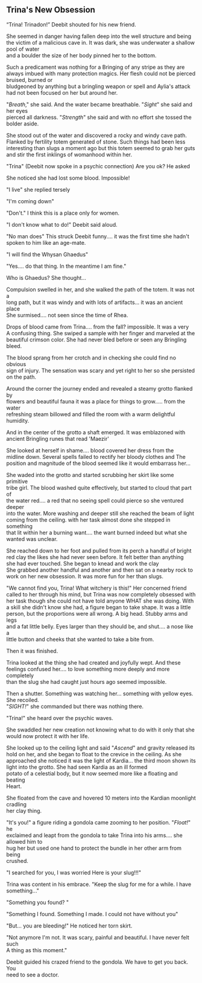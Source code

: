 ## Trina's New Obsession

“Trina! Trinadon!”  Deebit shouted for his new friend.

She seemed in danger having fallen deep into the well structure and being the victim of a malicious cave in. It was dark, she was underwater a shallow pool of water  
and a boulder the size of her body pinned her to the bottom.

Such a predicament was nothing for a Bringing of any stripe as they are always imbued with many protection magics. Her flesh could not be pierced bruised, burned or  
bludgeoned by anything but a bringling weapon or spell and Aylia's attack had not been focused on her but around her.

"*Breath*," she said. And the water became breathable. "*Sight*" she said and her eyes  
pierced all darkness. "*Strength*" she said and with no effort she tossed the  
bolder aside.

She stood out of the water and discovered a rocky and windy cave path. Flanked by fertility totem generated of stone. Such things had been less interesting than slugs a moment ago but this totem seemed to grab her guts and stir the first inklings of womanhood within her.

"Trina" (Deebit now spoke in a psychic connection) Are you ok? He asked  

She noticed she had lost some blood. Impossible\!  

"I live" she replied tersely  

"I'm coming down"  

"Don't." I think this is a place only for women.  

"I don't know what to do!" Deebit said aloud.  

"No man does" This struck Deebit funny.... it was the first time she hadn't spoken to him like an age-mate.  

"I will find the Whysan Ghaedus"  

"Yes.... do that thing. In the meantime I am fine."    

Who is Ghaedus? She thought…

Compulsion swelled in her, and she walked the path of the totem. It was not a  
long path, but it was windy and with lots of artifacts... it was an ancient place  
She surmised.... not seen since the time of Rhea.  

Drops of blood came from Trina.... from the fall? impossible. It was a very  
A confusing thing. She swiped a sample with her finger and marveled at the  
beautiful crimson color. She had never bled before or seen any Bringling  
bleed.  

The blood sprang from her crotch and in checking she could find no obvious  
sign of injury. The sensation was scary and yet right to her so she persisted  
on the path.

Around the corner the journey ended and revealed a steamy grotto flanked by  
flowers and beautiful fauna it was a place for things to grow..... from the water  
refreshing steam billowed and filled the room with a warm delightful humidity.

And in the center of the grotto a shaft emerged.  It was emblazoned with ancient Bringling runes that read 'Maezir'

She looked at herself in shame.... blood covered her dress from the  
midline down. Several spells failed to rectify her bloody clothes and 
The position and magnitude of the blood seemed like it would embarrass her...

She waded into the grotto and started scrubbing her skirt like some primitive  
tribe girl. The blood washed quite effectively, but started to cloud that part of  
the water red.... a red that no seeing spell could pierce so she ventured deeper  
into the water. More washing and deeper still she reached the beam of light  
coming from the ceiling. with her task almost done she stepped in something  
that lit within her a burning want.... the want burned indeed but what she  
wanted was unclear.

She reached down to her foot and pulled from its perch a handful of bright  
red clay the likes she had never seen before. It felt better than anything  
she had ever touched. She began to knead and work the clay  
She grabbed another handful and another and then sat on a nearby rock to  
work on her new obsession.  It was more fun for her than slugs.

"We cannot find you, Trina\! What witchery is this\!" Her concerned friend  
called to her through his mind, but Trina was now completely obsessed with  
her task though she could not have told anyone WHAT she was doing. With a skill she didn't know she had, a figure began to take shape. It was a little  
person, but the proportions were all wrong. A big head. Stubby arms and legs  
and a fat little belly. Eyes larger than they should be, and shut.... a nose like a  
little button and cheeks that she wanted to take a bite from.

Then it was finished.

Trina looked at the thing she had created and joyfully wept. And these  
feelings confused her.... to love something more deeply and more completely  
than the slug she had caught just hours ago seemed impossible.

Then a shutter. Something was watching her... something with yellow eyes. She recoiled.  
"*SIGHT!*" she commanded but there was nothing there.  

"Trina\!" she heard over the psychic waves.  

She swaddled her new creation not knowing what to do with it only that she  
would now protect it with her life.

She looked up to the ceiling light and said "*Ascend*" and gravity released its  
hold on her, and she began to float to the crevice in the ceiling. As she  
approached she noticed it was the light of Kardia... the third moon shown its  
light into the grotto. She had seen Kardia as an ill formed  
potato of a celestial body, but it now seemed more like a floating and beating  
Heart.

She floated from the cave and hovered 10 meters into the Kardian moonlight cradling  
her clay thing.

"It's you\!" a figure riding a gondola came zooming to her position. "*Float!*" he  
exclaimed and leapt from the gondola to take Trina into his arms.... she allowed him to  
hug her but used one hand to protect the bundle in her other arm from being  
crushed. 

"I searched for you, I was worried Here is your slug!!!"  

Trina was content in his embrace. "Keep the slug for me for a while. I have  
something..."  

"Something you found? "  

"Something I found. Something I made. I could not have without you"  

"But... you are bleeding!" He noticed her torn skirt.  

"Not anymore I'm not. It was scary, painful and beautiful. I have never felt such  
A thing as this moment."  

Deebit guided his crazed friend to the gondola. We have to get you back. You  
need to see a doctor.
